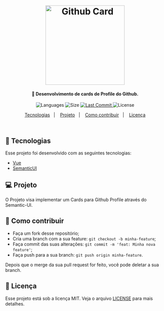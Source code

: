 <h1 align="center">
    <img alt="Github Card" title="#GitCard" src="" width="250px" />
</h1>

<h4 align="center">
  🚀 Desenvolvimento de cards de Profile do Github.
</h4>
<p align="center">
  <img alt="Languages" src="https://img.shields.io/github/languages/count/JoanPedro/Github-Card-InVueJS">

  <img alt="Size" src="https://img.shields.io/github/repo-size/JoanPedro/Github-Card-InVueJS">
  
  <a href="https://github.com/JoanPedro/Github-Card-InVueJS/commits/master">
    <img alt="Last Commit" src="https://img.shields.io/github/last-commit/JoanPedro/Github-Card-InVueJS">
  </a>

  <img alt="License" src="https://img.shields.io/badge/license-MIT-brightgreen">
</p>

<p align="center">
  <a href="#rocket-tecnologias">Tecnologias</a>&nbsp;&nbsp;&nbsp;|&nbsp;&nbsp;&nbsp;
  <a href="#-projeto">Projeto</a>&nbsp;&nbsp;&nbsp;|&nbsp;&nbsp;&nbsp;
  <a href="#-como-contribuir">Como contribuir</a>&nbsp;&nbsp;&nbsp;|&nbsp;&nbsp;&nbsp;
  <a href="#memo-licença">Licença</a>
</p>

<br>

## :rocket: Tecnologias

Esse projeto foi desenvolvido com as seguintes tecnologias:

- [Vue](https://vuejs.org/)
- [SemanticUI](https://semantic-ui.com/)

## 💻 Projeto

O Projeto visa implementar um Cards para Github Profile através do Semantic-UI.

## 🤔 Como contribuir

- Faça um fork desse repositório;
- Cria uma branch com a sua feature: `git checkout -b minha-feature`;
- Faça commit das suas alterações: `git commit -m 'feat: Minha nova feature'`;
- Faça push para a sua branch: `git push origin minha-feature`.

Depois que o merge da sua pull request for feito, você pode deletar a sua branch.

## :memo: Licença

Esse projeto está sob a licença MIT. Veja o arquivo [LICENSE](LICENSE) para mais detalhes.

